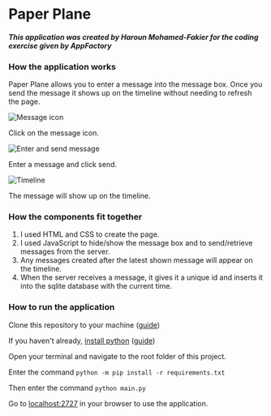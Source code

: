 # Paper Plane
#### _This application was created by Haroun Mohamed-Fakier for the coding exercise given by AppFactory_

### How the application works

Paper Plane allows you to enter a message into the message box. 
Once you send the message it shows up on the timeline without needing to refresh the page.

![Message icon](https://imgur.com/hQBgLVe.png)

Click on the message icon.

![Enter and send message](https://imgur.com/c7wSJrj.png)

Enter a message and click send.

![Timeline](https://imgur.com/xW60q9w.png)

The message will show up on the timeline.

### How the components fit together
1. I used HTML and CSS to create the page.
2. I used JavaScript to hide/show the message box and to send/retrieve messages from the server.
3. Any messages created after the latest shown message will appear on the timeline.
4. When the server receives a message, it gives it a unique id and inserts it into the sqlite database with the current time.

### How to run the application
Clone this repository to your machine ([guide](https://git-scm.com/book/en/v2/Git-Basics-Getting-a-Git-Repository))

If you haven't already, [install python](https://www.python.org/downloads/) ([guide](https://phoenixnap.com/kb/how-to-install-python-3-windows))

Open your terminal and navigate to the root folder of this project.

Enter the command `python -m pip install -r requirements.txt`

Then enter the command ``python main.py``

Go to [localhost:2727](http://localhost:2727/) in your browser to use the application.